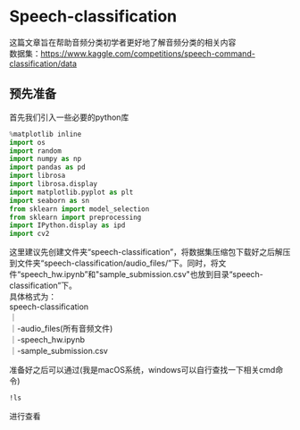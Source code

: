 # Speech-classification

这篇文章旨在帮助音频分类初学者更好地了解音频分类的相关内容 \
数据集：https://www.kaggle.com/competitions/speech-command-classification/data  

## 预先准备
首先我们引入一些必要的python库  
```python
%matplotlib inline
import os
import random
import numpy as np
import pandas as pd
import librosa
import librosa.display
import matplotlib.pyplot as plt
import seaborn as sn
from sklearn import model_selection
from sklearn import preprocessing
import IPython.display as ipd
import cv2
```
这里建议先创建文件夹“speech-classification”，将数据集压缩包下载好之后解压到文件夹“speech-classification/audio_files/”下。同时，将文件“speech_hw.ipynb”和"sample_submission.csv"也放到目录“speech-classification”下。  
具体格式为：  
speech-classification  
｜  
｜-audio_files(所有音频文件)  
｜-speech_hw.ipynb  
｜-sample_submission.csv  

准备好之后可以通过(我是macOS系统，windows可以自行查找一下相关cmd命令)
```zsh
!ls
```
进行查看

